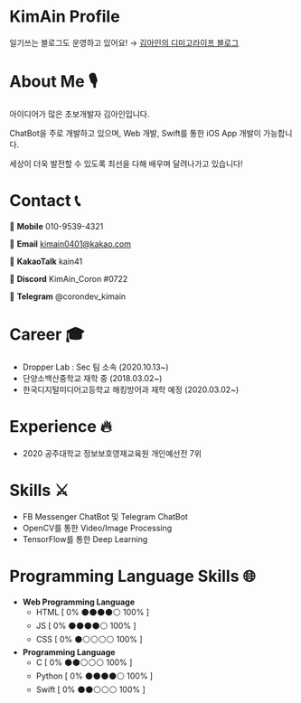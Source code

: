 # KimAin Profile

일기쓰는 블로그도 운영하고 있어요! → [김아인의 디미고라이프 블로그](https://kimain050401.github.io/blog)

# About Me 🎙

아이디어가 많은 초보개발자 김아인입니다.

ChatBot을 주로 개발하고 있으며, Web 개발, Swift를 통한 iOS App 개발이 가능합니다.

세상이 더욱 발전할 수 있도록 최선을 다해 배우며 달려나가고 있습니다!

# Contact 📞

📱 **Mobile** 010-9539-4321

📧 **Email** kimain0401@kakao.com

💬 **KakaoTalk** kain41

🔨 **Discord** KimAin_Coron #0722

🔧 **Telegram** @corondev_kimain

# Career 🎓

- Dropper Lab : Sec 팀 소속 (2020.10.13~)
- 단양소백산중학교 재학 중 (2018.03.02~)
- 한국디지털미디어고등학교 해킹방어과 재학 예정 (2020.03.02~)

# Experience 🔥

- 2020 공주대학교 정보보호영재교육원 개인예선전 7위

# Skills ⚔️

- FB Messenger ChatBot 및 Telegram ChatBot
- OpenCV를 통한 Video/Image Processing
- TensorFlow를 통한 Deep Learning

# Programming Language Skills 🌐

- **Web Programming Language**
    - HTML [ 0% ⚫️⚫️⚫️⚫️⚪️ 100% ]
    - JS [ 0% ⚫️⚫️⚫️⚫️⚪️ 100% ]
    - CSS [ 0% ⚫️⚪️⚪️⚪️⚪️ 100% ]
- **Programming Language**
    - C [ 0% ⚫️⚫️⚪️⚪️⚪️ 100% ]
    - Python [ 0% ⚫️⚫️⚫️⚫️⚪️ 100% ]
    - Swift [ 0% ⚫️⚫️⚪️⚪️⚪️ 100% ]
